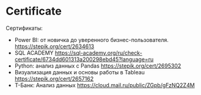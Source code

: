 # Certificate
Сертификаты:
* Power BI: от новичка до уверенного бизнес-пользователя. https://stepik.org/cert/2634613
* SQL ACADEMY https://sql-academy.org/ru/check-certificate/6734dd601313a200298ebd45?language=ru
* Python: анализ данных с Pandas https://stepik.org/cert/2695302
* Визуализация данных и основы работы в Tableau https://stepik.org/cert/2657162
* Т-Банк: Анализ данных https://cloud.mail.ru/public/ZGpb/gFzNQ2Z4M
